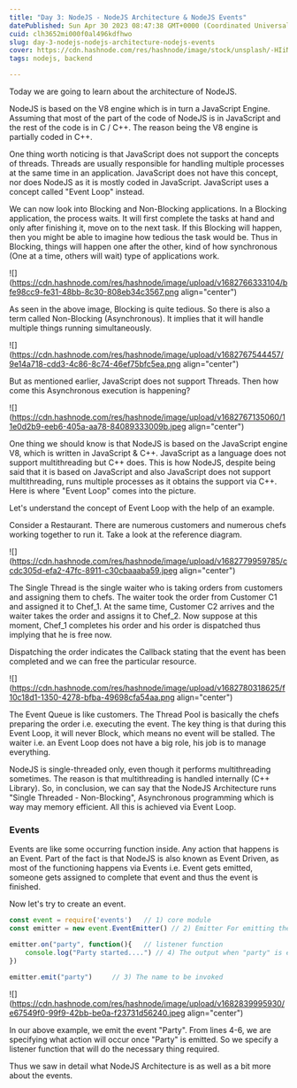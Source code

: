 ```yaml
---
title: "Day 3: NodeJS - NodeJS Architecture & NodeJS Events"
datePublished: Sun Apr 30 2023 08:47:38 GMT+0000 (Coordinated Universal Time)
cuid: clh3652mi000f0al496kdfhwo
slug: day-3-nodejs-nodejs-architecture-nodejs-events
cover: https://cdn.hashnode.com/res/hashnode/image/stock/unsplash/-HIiNFXcbtQ/upload/e688e368ca2655638c48e01b33b1eae5.jpeg
tags: nodejs, backend

---
```


Today we are going to learn about the architecture of NodeJS.

NodeJS is based on the V8 engine which is in turn a JavaScript Engine. Assuming that most of the part of the code of NodeJS is in JavaScript and the rest of the code is in C / C++. The reason being the V8 engine is partially coded in C++.

One thing worth noticing is that JavaScript does not support the concepts of threads. Threads are usually responsible for handling multiple processes at the same time in an application. JavaScript does not have this concept, nor does NodeJS as it is mostly coded in JavaScript. JavaScript uses a concept called "Event Loop" instead.

We can now look into Blocking and Non-Blocking applications. In a Blocking application, the process waits. It will first complete the tasks at hand and only after finishing it, move on to the next task. If this Blocking will happen, then you might be able to imagine how tedious the task would be. Thus in Blocking, things will happen one after the other, kind of how synchronous (One at a time, others will wait) type of applications work.

![](https://cdn.hashnode.com/res/hashnode/image/upload/v1682766333104/bfe98cc9-fe31-48bb-8c30-808eb34c3567.png align="center")

As seen in the above image, Blocking is quite tedious. So there is also a term called Non-Blocking (Asynchronous). It implies that it will handle multiple things running simultaneously.

![](https://cdn.hashnode.com/res/hashnode/image/upload/v1682767544457/9e14a718-cdd3-4c86-8c74-46ef75bfc5ea.png align="center")

But as mentioned earlier, JavaScript does not support Threads. Then how come this Asynchronous execution is happening?

![](https://cdn.hashnode.com/res/hashnode/image/upload/v1682767135060/11e0d2b9-eeb6-405a-aa78-84089333009b.jpeg align="center")

One thing we should know is that NodeJS is based on the JavaScript engine V8, which is written in JavaScript & C++. JavaScript as a language does not support multithreading but C++ does. This is how NodeJS, despite being said that it is based on JavaScript and also JavaScript does not support multithreading, runs multiple processes as it obtains the support via C++. Here is where "Event Loop" comes into the picture.

Let's understand the concept of Event Loop with the help of an example.

Consider a Restaurant. There are numerous customers and numerous chefs working together to run it. Take a look at the reference diagram.

![](https://cdn.hashnode.com/res/hashnode/image/upload/v1682779959785/ccdc305d-efa2-47fc-8911-c30cbaaaba59.jpeg align="center")

The Single Thread is the single waiter who is taking orders from customers and assigning them to chefs. The waiter took the order from Customer C1 and assigned it to Chef\_1. At the same time, Customer C2 arrives and the waiter takes the order and assigns it to Chef\_2. Now suppose at this moment, Chef\_1 completes his order and his order is dispatched thus implying that he is free now.

Dispatching the order indicates the Callback stating that the event has been completed and we can free the particular resource.

![](https://cdn.hashnode.com/res/hashnode/image/upload/v1682780318625/f10c18d1-1350-4278-bfba-49698cfa54aa.png align="center")

The Event Queue is like customers. The Thread Pool is basically the chefs preparing the order i.e. executing the event. The key thing is that during this Event Loop, it will never Block, which means no event will be stalled. The waiter i.e. an Event Loop does not have a big role, his job is to manage everything.

NodeJS is single-threaded only, even though it performs multithreading sometimes. The reason is that multithreading is handled internally (C++ Library). So, in conclusion, we can say that the NodeJS Architecture runs "Single Threaded - Non-Blocking", Asynchronous programming which is way may memory efficient. All this is achieved via Event Loop.

### Events

Events are like some occurring function inside. Any action that happens is an Event. Part of the fact is that NodeJS is also known as Event Driven, as most of the functioning happens via Events i.e. Event gets emitted, someone gets assigned to complete that event and thus the event is finished.

Now let's try to create an event.

```javascript
const event = require('events')   // 1) core module
const emitter = new event.EventEmitter() // 2) Emitter For emitting the event

emitter.on("party", function(){   // listener function
    console.log("Party started....") // 4) The output when "party" is emitted
})

emitter.emit("party")     // 3) The name to be invoked
```

![](https://cdn.hashnode.com/res/hashnode/image/upload/v1682839995930/e67549f0-99f9-42bb-be0a-f23731d56240.jpeg align="center")

In our above example, we emit the event "Party". From lines 4-6, we are specifying what action will occur once "Party" is emitted. So we specify a listener function that will do the necessary thing required.

Thus we saw in detail what NodeJS Architecture is as well as a bit more about the events.